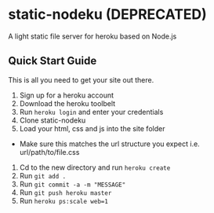 static-nodeku (DEPRECATED)
=============

A light static file server for heroku based on Node.js

Quick Start Guide
-----------------
This is all you need to get your site out there.

1. Sign up for a heroku account
1. Download the heroku toolbelt
1. Run `heroku login` and enter your credentials
1. Clone static-nodeku
1. Load your html, css and js into the site folder
  + Make sure this matches the url structure you expect i.e. url/path/to/file.css
1. Cd to the new directory and run `heroku create`
1. Run `git add .`
1. Run `git commit -a -m "MESSAGE"`
1. Run `git push heroku master`
1. Run `heroku ps:scale web=1`
